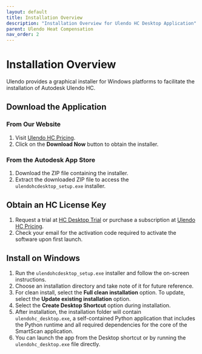 ```yaml
---
layout: default
title: Installation Overview
description: "Installation Overview for Ulendo HC Desktop Application"
parent: Ulendo Heat Compensation
nav_order: 2
---
```


# Installation Overview
Ulendo provides a graphical installer for Windows platforms to facilitate the installation of Autodesk Ulendo HC.

## Download the Application
### From Our Website
1. Visit [Ulendo HC Pricing](https://www.ulendo.io/pricinghc).
2. Click on the **Download Now** button to obtain the installer.

### From the Autodesk App Store
1. Download the ZIP file containing the installer.
2. Extract the downloaded ZIP file to access the `ulendohcdesktop_setup.exe` installer.

## Obtain an HC License Key
1. Request a trial at [HC Desktop Trial](https://www.ulendo.io/hc-desktop-trial) or purchase a subscription at [Ulendo HC Pricing](https://www.ulendo.io/pricinghc).
2. Check your email for the activation code required to activate the software upon first launch.

## Install on Windows
1. Run the `ulendohcdesktop_setup.exe` installer and follow the on-screen instructions.
2. Choose an installation directory and take note of it for future reference.
3. For clean install, select the **Full clean installation** option. To update, select the **Update existing installation** option.
4. Select the **Create Desktop Shortcut** option during installation.
5. After installation, the installation folder will contain `ulendohc_desktop.exe`, a self-contained Python application that includes the Python runtime and all required dependencies for the core of the SmartScan application. 
6. You can launch the app from the Desktop shortcut or by running the `ulendohc_desktop.exe` file directly.